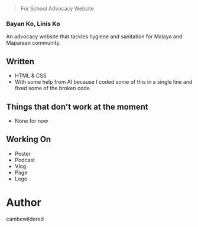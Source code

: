 > For School Advocacy Website

### Bayan Ko, Linis Ko
An advocacy website that tackles hygiene and sanitation for Malaya and Maparaan community.

## Written
- HTML & CSS
- With some help from AI because I coded some of this in a single line and fixed some of the broken code.

## Things that don't work at the moment
- None for now

## Working On
- Poster
- Podcast
- Vlog
- Page
- Logo

# Author
cambewildered
